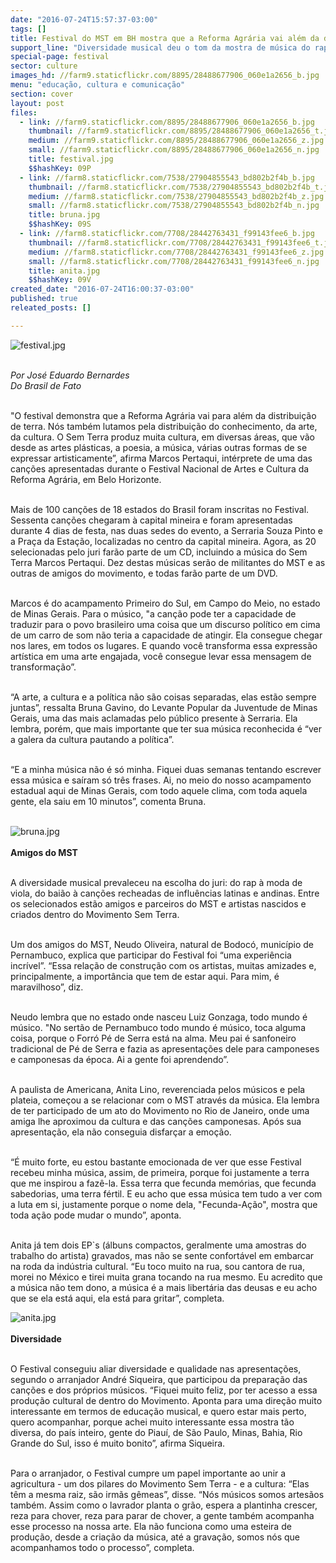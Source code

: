```yaml
---
date: "2016-07-24T15:57:37-03:00"
tags: []
title: Festival do MST em BH mostra que a Reforma Agrária vai além da distribuição de terra
support_line: "Diversidade musical deu o tom da mostra de música do rap à moda de viola, do baião à canções de influência indígena."
special-page: festival
sector: culture
images_hd: //farm9.staticflickr.com/8895/28488677906_060e1a2656_b.jpg
menu: "educação, cultura e comunicação"
section: cover
layout: post
files:
  - link: //farm9.staticflickr.com/8895/28488677906_060e1a2656_b.jpg
    thumbnail: //farm9.staticflickr.com/8895/28488677906_060e1a2656_t.jpg
    medium: //farm9.staticflickr.com/8895/28488677906_060e1a2656_z.jpg
    small: //farm9.staticflickr.com/8895/28488677906_060e1a2656_n.jpg
    title: festival.jpg
    $$hashKey: 09P
  - link: //farm8.staticflickr.com/7538/27904855543_bd802b2f4b_b.jpg
    thumbnail: //farm8.staticflickr.com/7538/27904855543_bd802b2f4b_t.jpg
    medium: //farm8.staticflickr.com/7538/27904855543_bd802b2f4b_z.jpg
    small: //farm8.staticflickr.com/7538/27904855543_bd802b2f4b_n.jpg
    title: bruna.jpg
    $$hashKey: 09S
  - link: //farm8.staticflickr.com/7708/28442763431_f99143fee6_b.jpg
    thumbnail: //farm8.staticflickr.com/7708/28442763431_f99143fee6_t.jpg
    medium: //farm8.staticflickr.com/7708/28442763431_f99143fee6_z.jpg
    small: //farm8.staticflickr.com/7708/28442763431_f99143fee6_n.jpg
    title: anita.jpg
    $$hashKey: 09V
created_date: "2016-07-24T16:00:37-03:00"
published: true
releated_posts: []

---
```

<p><img alt="festival.jpg" src="//farm9.staticflickr.com/8895/28488677906_060e1a2656_b.jpg" /></p>

<p><br />
<em>Por Jos&eacute; Eduardo Bernardes<br />
Do Brasil de Fato</em></p>

<p><br />
&quot;O festival demonstra que a Reforma Agr&aacute;ria vai para al&eacute;m da distribui&ccedil;&atilde;o de terra. N&oacute;s tamb&eacute;m lutamos pela distribui&ccedil;&atilde;o do conhecimento, da arte, da cultura. O Sem Terra produz muita cultura, em diversas &aacute;reas, que v&atilde;o desde as artes pl&aacute;sticas, a poesia, a m&uacute;sica, v&aacute;rias outras formas de se expressar artisticamente&rdquo;, afirma Marcos Pertaqui, int&eacute;rprete de uma das can&ccedil;&otilde;es apresentadas durante o Festival Nacional de Artes e Cultura da Reforma Agr&aacute;ria, em Belo Horizonte.</p>

<p><br />
Mais de 100 can&ccedil;&otilde;es de 18 estados do Brasil foram inscritas no Festival. Sessenta can&ccedil;&otilde;es chegaram &agrave; capital mineira e foram apresentadas durante 4 dias de festa, nas duas sedes do evento, a Serraria Souza Pinto e a Pra&ccedil;a da Esta&ccedil;&atilde;o, localizadas no centro da capital mineira. Agora, as 20 selecionadas pelo juri far&atilde;o parte de um CD, incluindo a m&uacute;sica do Sem Terra Marcos Pertaqui.&nbsp;Dez destas m&uacute;sicas ser&atilde;o de militantes do MST e as outras de amigos do movimento, e todas far&atilde;o parte de um DVD.</p>

<p><br />
Marcos &eacute; do acampamento Primeiro do Sul, em Campo do Meio, no estado de Minas Gerais. Para o m&uacute;sico, &quot;a can&ccedil;&atilde;o pode ter a capacidade de traduzir para o povo brasileiro uma coisa que um discurso pol&iacute;tico em cima de um carro de som n&atilde;o teria a capacidade de atingir. Ela consegue chegar nos lares, em todos os lugares. E quando voc&ecirc; transforma essa express&atilde;o art&iacute;stica em uma arte engajada, voc&ecirc; consegue levar essa mensagem de transforma&ccedil;&atilde;o&rdquo;.</p>

<p><br />
&ldquo;A arte, a cultura e a pol&iacute;tica n&atilde;o s&atilde;o coisas separadas, elas est&atilde;o sempre juntas&rdquo;, ressalta Bruna Gavino, do Levante Popular da Juventude de Minas Gerais, uma das mais aclamadas pelo p&uacute;blico presente &agrave; Serraria. Ela lembra, por&eacute;m, que mais importante que ter sua m&uacute;sica reconhecida &eacute; &ldquo;ver a galera da cultura pautando a pol&iacute;tica&rdquo;.</p>

<p><br />
&ldquo;E a minha m&uacute;sica n&atilde;o &eacute; s&oacute; minha. Fiquei duas semanas tentando escrever essa m&uacute;sica e sa&iacute;ram s&oacute; tr&ecirc;s frases. Ai, no meio do nosso acampamento estadual aqui de Minas Gerais, com todo aquele clima, com toda aquela gente, ela saiu em 10 minutos&rdquo;, comenta Bruna.<br />
&nbsp;</p>

<p><img alt="bruna.jpg" src="//farm8.staticflickr.com/7538/27904855543_bd802b2f4b_b.jpg" /><br />
<br />
<strong>Amigos do MST</strong></p>

<p><br />
A diversidade musical prevaleceu na escolha do juri: do rap &agrave; moda de viola, do bai&atilde;o &agrave; can&ccedil;&otilde;es recheadas de influ&ecirc;ncias latinas e andinas. Entre os selecionados est&atilde;o amigos e parceiros do MST e artistas nascidos e criados dentro do Movimento Sem Terra.&nbsp;</p>

<p><br />
Um dos amigos do MST, Neudo Oliveira, natural de Bodoc&oacute;, munic&iacute;pio de Pernambuco, explica que participar do Festival foi &ldquo;uma experi&ecirc;ncia incr&iacute;vel&rdquo;. &ldquo;Essa rela&ccedil;&atilde;o de constru&ccedil;&atilde;o com os artistas, muitas amizades e, principalmente, a import&acirc;ncia que tem de estar aqui. Para mim, &eacute; maravilhoso&rdquo;, diz.</p>

<p><br />
Neudo lembra que no estado onde nasceu Luiz Gonzaga, todo mundo &eacute; m&uacute;sico. &quot;No sert&atilde;o de Pernambuco todo mundo &eacute; m&uacute;sico, toca alguma coisa, porque o Forr&oacute; P&eacute; de Serra est&aacute; na alma. Meu pai &eacute; sanfoneiro tradicional de P&eacute; de Serra e fazia as apresenta&ccedil;&otilde;es dele para camponeses e camponesas da &eacute;poca. Ai a gente foi aprendendo&rdquo;.</p>

<p><br />
A paulista de Americana, Anita Lino, reverenciada pelos m&uacute;sicos e pela plateia, come&ccedil;ou a se relacionar com o MST atrav&eacute;s da m&uacute;sica. Ela lembra de ter participado de um ato do Movimento no Rio de Janeiro, onde uma amiga lhe aproximou da cultura e das can&ccedil;&otilde;es camponesas. Ap&oacute;s sua apresenta&ccedil;&atilde;o, ela n&atilde;o conseguia disfar&ccedil;ar a emo&ccedil;&atilde;o.&nbsp;</p>

<p><br />
&ldquo;&Eacute; muito forte, eu estou bastante emocionada de ver que esse Festival recebeu minha m&uacute;sica, assim, de primeira, porque foi justamente a terra que me inspirou a faz&ecirc;-la. Essa terra que fecunda mem&oacute;rias, que fecunda sabedorias, uma terra f&eacute;rtil. E eu acho que essa m&uacute;sica tem tudo a ver com a luta em si, justamente porque o nome dela, &quot;Fecunda-A&ccedil;&atilde;o&quot;, mostra que toda a&ccedil;&atilde;o pode mudar o mundo&rdquo;, aponta.</p>

<p><br />
Anita j&aacute; tem dois EP`s (&aacute;lbuns compactos, geralmente uma amostras do trabalho do artista) gravados, mas n&atilde;o se sente confort&aacute;vel em embarcar na roda da ind&uacute;stria cultural. &ldquo;Eu toco muito na rua, sou cantora de rua, morei no M&eacute;xico e tirei muita grana tocando na rua mesmo. Eu acredito que a m&uacute;sica n&atilde;o tem dono, a m&uacute;sica &eacute; a mais libert&aacute;ria das deusas e eu acho que se ela est&aacute; aqui, ela est&aacute; para gritar&rdquo;, completa.</p>

<p><img alt="anita.jpg" src="//farm8.staticflickr.com/7708/28442763431_f99143fee6_b.jpg" /><br />
<br />
<strong>Diversidade</strong></p>

<p><br />
O Festival conseguiu aliar diversidade e qualidade nas apresenta&ccedil;&otilde;es, segundo o arranjador Andr&eacute; Siqueira, que participou da prepara&ccedil;&atilde;o das can&ccedil;&otilde;es e dos pr&oacute;prios m&uacute;sicos. &ldquo;Fiquei muito feliz, por ter acesso a essa produ&ccedil;&atilde;o cultural de dentro do Movimento. Aponta para uma dire&ccedil;&atilde;o muito interessante em termos de educa&ccedil;&atilde;o musical, e quero estar mais perto, quero acompanhar, porque achei muito interessante essa mostra t&atilde;o diversa, do pa&iacute;s inteiro, gente do Piau&iacute;, de S&atilde;o Paulo, Minas, Bahia, Rio Grande do Sul, isso &eacute; muito bonito&rdquo;, afirma Siqueira.</p>

<p><br />
Para o arranjador, o Festival cumpre um papel importante ao unir a agricultura - um dos pilares do Movimento Sem Terra - e a cultura: &ldquo;Elas t&ecirc;m a mesma raiz, s&atilde;o irm&atilde;s g&ecirc;meas&rdquo;, disse. &ldquo;N&oacute;s m&uacute;sicos somos artes&atilde;os tamb&eacute;m. Assim como o lavrador planta o gr&atilde;o, espera a plantinha crescer, reza para chover, reza para parar de chover, a gente tamb&eacute;m acompanha esse processo na nossa arte. Ela n&atilde;o funciona como uma esteira de produ&ccedil;&atilde;o, desde a cria&ccedil;&atilde;o da m&uacute;sica, at&eacute; a grava&ccedil;&atilde;o, somos n&oacute;s que acompanhamos todo o processo&rdquo;, completa.</p>
